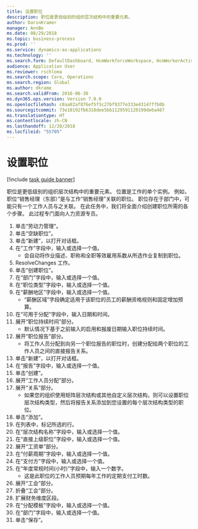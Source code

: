 ```yaml
---
title: 设置职位
description: 职位是更低级别的组织层次结构中的重要元素。
author: DarinKramer
manager: AnnBe
ms.date: 08/29/2018
ms.topic: business-process
ms.prod: ''
ms.service: dynamics-ax-applications
ms.technology: ''
ms.search.form: DefaultDashboard, HcmWorkforceWorkspace, HcmWorkerActivityChart, HcmAllWorkersListPart, HcmPosition, HcmPositionNewPosition, HcmJobLookup, HcmPositionReportsToDialog, HcmPositionLookup, FinancialDimensionDefaultTemplatesLookup, DimensionLookup
audience: Application User
ms.reviewer: rschloma
ms.search.scope: Core, Operations
ms.search.region: Global
ms.author: dkrame
ms.search.validFrom: 2016-06-30
ms.dyn365.ops.version: Version 7.0.0
ms.openlocfilehash: c8aa82af876ef5f3c27bf9377e333e43147ffb0b
ms.sourcegitcommit: 73e10192fb6318dee5bb1129591120199de6a487
ms.translationtype: HT
ms.contentlocale: zh-CN
ms.lasthandoff: 12/20/2018
ms.locfileid: "55705"
---
```

# <a name="set-up-positions"></a>设置职位

[!include [task guide banner](../../includes/task-guide-banner.md)]

职位是更低级别的组织层次结构中的重要元素。 位置是工作的单个实例。 例如，职位“销售经理（东部）”是与工作“销售经理”关联的职位。 职位存在于部门中，可能只有一个工作人员与之关联。 在此任务中，我们将全面介绍创建职位所需的各个步骤。 此过程专门面向人力资源专员。

1. 单击“劳动力管理”。
2. 单击“空缺职位”。
3. 单击“新建”，以打开对话框。
4. 在“工作”字段中，输入或选择一个值。
    * 会自动将作业描述、职称和全职等效雇用系数从所选作业复制到职位。  
5. ResolveChanges 工作。
6. 单击“创建职位”。
7. 在“部门”字段中，输入或选择一个值。
8. 在“职位类型”字段中，输入或选择一个值。
9. 在“薪酬地区”字段中，输入或选择一个值。
    * “薪酬区域”字段确定适用于该职位的员工的薪酬资格规则和固定增加预算。  
10. 在“可用于分配”字段中，输入日期和时间。
11. 展开“职位持续时间”部分。
    * 默认情况下基于之前输入的启用和报废日期输入职位持续时间。  
12. 展开“职位报告”部分。
    * 将工作人员分配到向另一个职位报告的职位时，创建分配给两个职位的工作人员之间的直接报告关系。  
13. 单击“新建”，以打开对话框。
14. 在“报告”字段中，输入或选择一个值。
15. 单击“创建”。
16. 展开“工作人员分配”部分。
17. 展开“关系”部分。
    * 如果您的组织使用矩阵层次结构或其他自定义层次结构，则可以设置职位层次结构类型，然后将报告关系添加到您设置的每个层次结构类型的职位。  
18. 单击“添加”。
19. 在列表中，标记所选的行。
20. 在“层次结构名称”字段中，输入或选择一个值。
21. 在“直接上级职位”字段中，输入或选择一个值。
22. 展开“工资单”部分。
23. 在“付薪周期”字段中，输入或选择一个值。
24. 在“支付方”字段中，输入或选择一个值。
25. 在“年度常规时间(小时)”字段中，输入一个数字。
    * 这是此职位的工作人员预期每年工作的定期支付工时数。  
26. 展开“工会”部分。
27. 折叠“工会”部分。
28. 扩展财务维度区段。
29. 在“分配模板”字段中，输入或选择一个值。
30. 在“部门”字段中，输入或选择一个值。
31. 单击“保存”。

